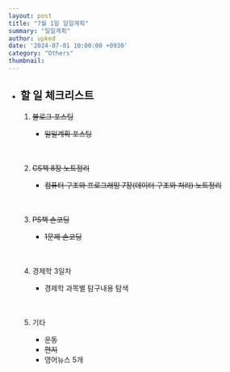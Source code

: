 ```yaml
---
layout: post
title: "7월 1일 일일계획"
summary: "일일계획"
author: upked
date: '2024-07-01 10:00:00 +0930'
category: "Others"
thumbnail:
---
```


- ## 할 일 체크리스트

    1. ~~블로그 포스팅~~
        - ~~일일계획 포스팅~~<br/><br/><br/>


    2. ~~CS책 8장 노트정리~~
        - ~~컴퓨터 구조와 프로그래밍 7장(데이터 구조와 처리) 노트정리~~<br/><br/><br/>


    3. ~~PS책 손코딩~~
        - ~~1문제 손코딩~~<br/><br/><br/>


    4. 경제학 3일차
        - 경제학 과목별 탐구내용 탐색<br/><br/><br/>


    5. 기타
        - ~~운동~~
        - ~~편지~~
        - 영어뉴스 5개